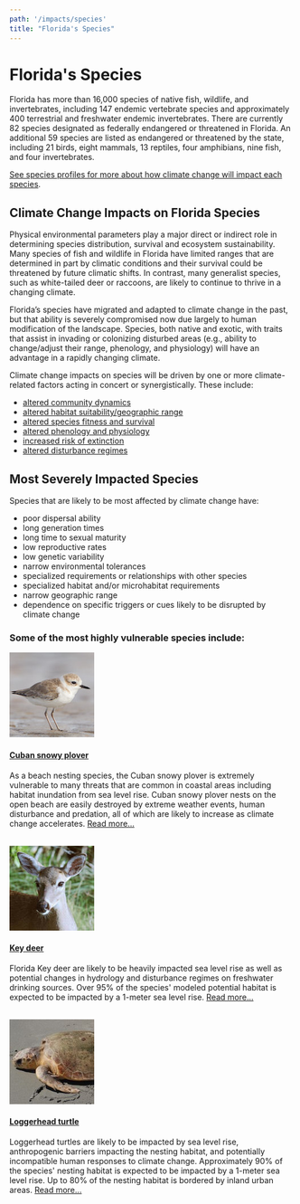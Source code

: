 ```yaml
---
path: '/impacts/species'
title: "Florida's Species"
---
```


# Florida's Species

Florida has more than 16,000 species of native fish, wildlife, and invertebrates, including 147 endemic vertebrate species and approximately 400 terrestrial and freshwater endemic invertebrates. There are currently 82 species designated as federally endangered or threatened in Florida. An additional 59 species are listed as endangered or threatened by the state, including 21 birds, eight mammals, 13 reptiles, four amphibians, nine fish, and four invertebrates.

[See species profiles for more about how climate change will impact each species](/species).

## Climate Change Impacts on Florida Species

Physical environmental parameters play a major direct or indirect role in determining species distribution, survival and ecosystem sustainability. Many species of fish and wildlife in Florida have limited ranges that are determined in part by climatic conditions and their survival could be threatened by future climatic shifts. In contrast, many generalist species, such as white-tailed deer or raccoons, are likely to continue to thrive in a changing climate.

Florida’s species have migrated and adapted to climate change in the past, but that ability is severely compromised now due largely to human modification of the landscape. Species, both native and exotic, with traits that assist in invading or colonizing disturbed areas (e.g., ability to change/adjust their range, phenology, and physiology) will have an advantage in a rapidly changing climate.

Climate change impacts on species will be driven by one or more climate-related factors acting in concert or synergistically. These include:

- [altered community dynamics](/impacts/species/altered-dynamics)
- [altered habitat suitability/geographic range](/impacts/species/altered-range)
- [altered species fitness and survival](/impacts/species/altered-survival)
- [altered phenology and physiology](/impacts/species/altered-phenology)
- [increased risk of extinction](/impacts/species/altered-survival)
- [altered disturbance regimes](/impacts/species/disturbance)

## Most Severely Impacted Species

Species that are likely to be most affected by climate change have:

- poor dispersal ability
- long generation times
- long time to sexual maturity
- low reproductive rates
- low genetic variability
- narrow environmental tolerances
- specialized requirements or relationships with other species
- specialized habitat and/or microhabitat requirements
- narrow geographic range
- dependence on specific triggers or cues likely to be disrupted by climate change

### Some of the most highly vulnerable species include:



<div class="thumbnail-small float-left">
<a href="/species/birds/shorebirds_seabirds/113">
<img src="113.jpg" alt="Cuban snowy plover photo" />
</a>
</div>

#### [Cuban snowy plover](/species/birds/shorebirds_seabirds/113)

As a beach nesting species, the Cuban snowy plover is extremely vulnerable to many threats that are common in coastal areas including habitat inundation from sea level rise. Cuban snowy plover nests on the open beach are easily destroyed by extreme weather events, human disturbance and predation, all of which are likely to increase as climate change accelerates.  [Read more...](/species/birds/shorebirds_seabirds/113)

<div class="clear"></div>

<br />

<div class="thumbnail-small float-left">
<a href="/species/mammals/large_mammals/119">
<img src="119.jpg" alt="Key deer photo" />
</a>
</div>

#### [Key deer](/species/mammals/large_mammals/119)

Florida Key deer are likely to be heavily impacted sea level rise as well as potential changes in hydrology and disturbance regimes on freshwater drinking sources. Over 95% of the species' modeled potential habitat is expected to be impacted by a 1-meter sea level rise. [Read more...](/species/mammals/large_mammals/119)

<div class="clear"></div>

<br />


<div class="thumbnail-small float-left">
<a href="/species/reptiles/turtles/217">
<img src="217.jpg" alt="Loggerhead turtle photo" />
</a>
</div>

#### [Loggerhead turtle](/species/reptiles/turtles/217)

Loggerhead turtles are likely to be impacted by sea level rise, anthropogenic barriers impacting the nesting habitat, and potentially incompatible human responses to climate change. Approximately 90% of the species' nesting habitat is expected to be impacted by a 1-meter sea level rise. Up to 80% of the nesting habitat is bordered by inland urban areas. [Read more...](/species/reptiles/turtles/217)

<div class="clear"></div>

